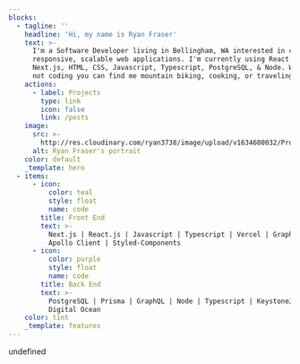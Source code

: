 ```yaml
---
blocks:
  - tagline: ''
    headline: 'Hi, my name is Ryan Fraser'
    text: >-
      I'm a Software Developer living in Bellingham, WA interested in creating
      responsive, scalable web applications. I'm currently using React.js,
      Next.js, HTML, CSS, Javascript, Typescript, PostgreSQL, & Node. When I'm
      not coding you can find me mountain biking, cooking, or traveling!
    actions:
      - label: Projects
        type: link
        icon: false
        link: /posts
    image:
      src: >-
        http://res.cloudinary.com/ryan3738/image/upload/v1634600032/Profile_Pic_czp2zq.jpg
      alt: Ryan Fraser's portrait
    color: default
    _template: hero
  - items:
      - icon:
          color: teal
          style: float
          name: code
        title: Front End
        text: >-
          Next.js | React.js | Javascript | Typescript | Vercel | GraphQL |
          Apollo Client | Styled-Components
      - icon:
          color: purple
          style: float
          name: code
        title: Back End
        text: >-
          PostgreSQL | Prisma | GraphQL | Node | Typescript | KeystoneJS CMS |
          Digital Ocean
    color: tint
    _template: features
---
```


undefined

